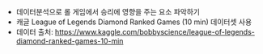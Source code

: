 - 데이터분석으로 롤 게임에서 승리에 영향을 주는 요소 파악하기
- 캐글 League of Legends Diamond Ranked Games (10 min) 데이터셋 사용
- 데이터 출처: https://www.kaggle.com/bobbyscience/league-of-legends-diamond-ranked-games-10-min